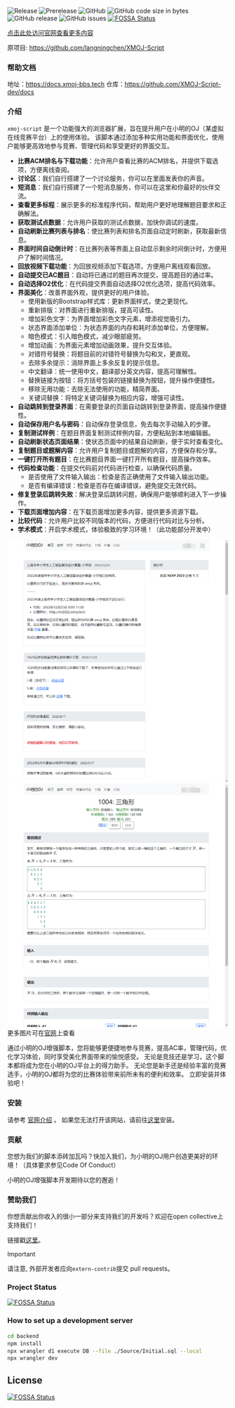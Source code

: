 ![Release](https://github.com/XMOJ-Script-dev/XMOJ-Script/actions/workflows/Release.yml/badge.svg)
![Prerelease](https://github.com/XMOJ-Script-dev/XMOJ-Script/actions/workflows/Prerelease.yml/badge.svg)
![GitHub](https://img.shields.io/github/license/XMOJ-Script-dev/XMOJ-Script)
![GitHub code size in bytes](https://img.shields.io/github/languages/code-size/XMOJ-Script-dev/XMOJ-Script)
![GitHub release](https://img.shields.io/github/v/release/XMOJ-Script-dev/XMOJ-Script)
![GitHub issues](https://img.shields.io/github/issues/XMOJ-Script-dev/XMOJ-Script)
[![FOSSA Status](https://app.fossa.com/api/projects/git%2Bgithub.com%2FXMOJ-Script-dev%2FXMOJ-Script.svg?type=shield)](https://app.fossa.com/projects/git%2Bgithub.com%2FXMOJ-Script-dev%2FXMOJ-Script?ref=badge_shield)

[点击此处访问官网查看更多内容](https://web.xmoj-bbs.tech)

原项目: https://github.com/langningchen/XMOJ-Script

### 帮助文档
地址：https://docs.xmoj-bbs.tech
仓库：https://github.com/XMOJ-Script-dev/docs

### 介绍

`xmoj-script` 是一个功能强大的浏览器扩展，旨在提升用户在小明的OJ（某虚拟在线竞赛平台）上的使用体验。
该脚本通过添加多种实用功能和界面优化，使用户能够更高效地参与竞赛、管理代码和享受更好的界面交互。

- **比赛ACM排名与下载功能**：允许用户查看比赛的ACM排名，并提供下载选项，方便离线查阅。
- **讨论区**：我们自行搭建了一个讨论服务，你可以在里面发表你的声音。
- **短消息**：我们自行搭建了一个短消息服务，你可以在这里和你最好的伙伴交流。
- **查看更多标程**：展示更多的标准程序代码，帮助用户更好地理解题目要求和正确解法。
- **获取测试点数据**：允许用户获取的测试点数据，加快你调试的速度。
- **自动刷新比赛列表与排名**：使比赛列表和排名页面自动定时刷新，获取最新信息。
- **界面时间自动倒计时**：在比赛列表等界面上自动显示剩余时间倒计时，方便用户了解时间情况。
- **回放视频下载功能**：为回放视频添加下载选项，方便用户离线观看回放。
- **自动提交已AC题目**：自动将已通过的题目再次提交，提高题目的通过率。
- **自动选择O2优化**：在代码提交界面自动选择O2优化选项，提高代码效率。
- **界面美化**：改善界面外观，提供更好的用户体验。
    - 使用新版的Bootstrap样式库：更新界面样式，使之更现代。
    - 重新排版：对界面进行重新排版，提高可读性。
    - 增加彩色文字：为界面增加彩色文字元素，增添视觉吸引力。
    - 状态界面添加单位：为状态界面的内存和耗时添加单位，方便理解。
    - 暗色模式：引入暗色模式，减少眼部疲劳。
    - 增加动画：为界面元素增加动画效果，提升交互体验。
    - 对错符号替换：将题目前的对错符号替换为勾和叉，更直观。
    - 去除多余提示：消除界面上多余反复的提示信息。
    - 中文翻译：统一使用中文，翻译部分英文内容，提高可理解性。
    - 替换链接为按钮：将方括号包装的链接替换为按钮，提升操作便捷性。
    - 移除无用功能：去除无法使用的功能，精简界面。
    - 关键词替换：将特定关键词替换为相应内容，增强可读性。
- **自动跳转到登录界面**：在需要登录的页面自动跳转到登录界面，提高操作便捷性。
- **自动保存用户名与密码**：自动保存登录信息，免去每次手动输入的步骤。
- **复制测试样例**：在题目界面复制测试样例内容，方便粘贴到本地编辑器。
- **自动刷新状态页面结果**：使状态页面中的结果自动刷新，便于实时查看变化。
- **复制题目或题解内容**：允许用户复制题目或题解的内容，方便保存和分享。
- **一键打开所有题目**：在比赛题目界面一键打开所有题目，提高操作效率。
- **代码检查功能**：在提交代码前对代码进行检查，以确保代码质量。
    - 是否使用了文件输入输出：检查是否正确使用了文件输入输出功能。
    - 是否有编译错误：检查是否存在编译错误，避免提交无效代码。
- **修复登录后跳转失败**：解决登录后跳转问题，确保用户能够顺利进入下一步操作。
- **下载页面增加内容**：在下载页面增加更多内容，提供更多资源下载。
- **比较代码**：允许用户比较不同版本的代码，方便进行代码对比与分析。
- **学术模式**：开启学术模式，体验极致的学习环境！（此功能部分开发中）

![](Images/1.png)
![](Images/2.png)
更多图片可在[官网](https://www.xmoj-bbs.tech)上查看

通过小明的OJ增强脚本，您将能够更便捷地参与竞赛，提高AC率，管理代码，优化学习体验，同时享受美化界面带来的愉悦感受。
无论是竞技还是学习，这个脚本都将成为您在小明的OJ平台上的得力助手。
无论您是新手还是经验丰富的竞赛选手，小明的OJ都将为您的比赛体验带来前所未有的便利和效率。
立即安装并体验吧！


### 安装
请参考 [官网介绍](https://www.xmoj-bbs.tech) 。
如果您无法打开该网站，请前往[这里](https://scriptcat.org/zh-CN/script-show-page/1500/)安装。

### 贡献
您想为我们的脚本添砖加瓦吗？快加入我们，为小明的OJ用户创造更美好的环境！（具体要求参见Code Of Conduct）

小明的OJ增强脚本开发期待以您的邂逅！

### 赞助我们
你想贡献出你收入的很小一部分来支持我们的开发吗？欢迎在open collective上支持我们！

链接戳[这里](https://opencollective.com/xmoj-script-dev)。

> [!IMPORTANT]
> 请注意, 外部开发者应向`extern-contrib`提交 pull requests。

### Project Status
[![FOSSA Status](https://app.fossa.com/api/projects/git%2Bgithub.com%2FXMOJ-Script-dev%2FXMOJ-Script.svg?type=shield&issueType=license)](https://app.fossa.com/projects/git%2Bgithub.com%2FXMOJ-Script-dev%2FXMOJ-Script?ref=badge_shield&issueType=license)

### How to set up a development server
```bash
cd backend
npm install 
npx wrangler d1 execute DB --file ./Source/Initial.sql --local
npx wrangler dev
```


## License
[![FOSSA Status](https://app.fossa.com/api/projects/git%2Bgithub.com%2FXMOJ-Script-dev%2FXMOJ-Script.svg?type=large)](https://app.fossa.com/projects/git%2Bgithub.com%2FXMOJ-Script-dev%2FXMOJ-Script?ref=badge_large)